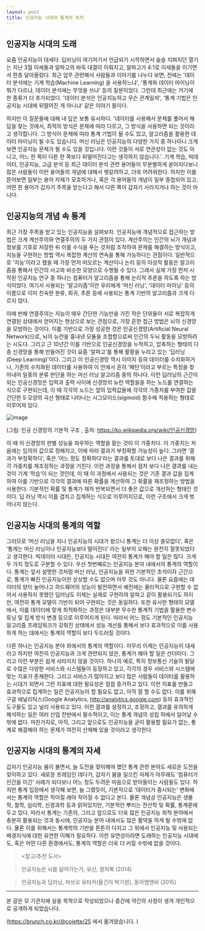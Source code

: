 ```yaml
---
layout: post
title: 인공지능 시대의 통계의 위치
---
```



## 인공지능 시대의 도래
요즘 인공지능이 대세다. 딥러닝이 여기저기서 언급되기 시작하면서 슬슬 지펴지던 열기는 지난 3월 이세돌과 알파고의 바둑 대결이 이뤄지고, 알파고가 4:1로 이세돌을 이기면서 한층 달아올랐다. 최근 업무 관련해서 사람들과 이야기를 나누다 보면, 전에는 '데이터 분석에는 기계 학습(Machine Learning) 을 사용하느냐', '통계와 데이터 마이닝이 뭐가 다르냐, 데이터 분석에는 무엇을 쓰냐' 등의 질문이었다. 그런데 최근에는 거기에 한 종류가 더 추가되었다. '데이터 분석은 인공지능하고 무슨 관계일까', '통계 기법은 인공지능 시대에 뒤떨어진 게 아니냐' 같은 이야기 들이다.

하지만 이 질문들에 대해 내 답은 보통 유사하다. '데이터를 사용해서 문제를 풀어서 해답을 찾는 것에서, 최적의 방식은 문제에 따라 다르고, 그 방식을 사용하면 되는 것이라고 생각합니다. 그 방식이 문제에 따라 통계 기법이 될 수도 있고, 알고리즘을 활용한 데이터 마이닝이 될 수도 있습니다. 머신 러닝은 인공지능의 다양한 가지 중 하나이니 크게 보면 인공지능 문제가 될 수도 있을 것입니다. 이런 것들이 서로 연관성이 없는 것도 아니고, 어느 한 쪽이 다른 한 쪽보다 뒤떨어진다고는 생각하지 않습니다.'. 기계 학습, 빅데이터, 인공지능, 고급 분석 등 최근 데이터 분석 관련 용어들이 무분별하게 쏟아지다보니 많은 사람들이 이런 용어들의 개념에 대해서 헷갈려하고, 더욱 어려워한다. 하지만 이를 뜯어보면 일부는 용어 자체가 모호하거나, 혹은 각 용어들의 개념이 일부 중첩되어 있고, 어떤 한 용어가 갑자기 주목을 받는다고 해서 다른 쪽이 갑자기 사라지거나 하는 것이 아니다. 

## 인공지능의 개념 속 통계
 최근 가장 주목을 받고 있는 인공지능을 살펴보자. 인공지능에 개념적으로 접근하는 방법은 크게 계산주의와 연결주의의 두 가지 관점이 있다. 계산주의는 인간의 뇌가 개념과 정보를 기호로 저장한 뒤 이를 수식을 푸는 것처럼 조작하여 문제를 해결하는 방식이고, 지능을 구현하는 방법 역시 복잡한 계산의 연속을 통해 가능하다는 관점이다. 일반적으로 '지능'이라고 했을 때 가장 먼저 떠오르는 계산이나 논리 등의 이성적 활동은 알고리즘을 통해서 인간의 사고와 비슷한 모양으로 수행될 수 있다. 그래서 실제 가장 먼저 시작된 인공지능 연구 중 하나는 컴퓨터가 알고리즘을 통해 논리적 추론을 하도록 하는 방식이었다. 여기서 사용되는 '알고리즘'이란 우리에게 '머신 러닝', '데이터 마이닝' 등의 이름으로 이미 친숙한 분류, 회귀, 추론 등에 사용되는 통계 기반의 알고리즘과 크게 다르지 않다. 
 
이에 반해 연결주의는 지능이 매우 간단한 기능만을 가진 작은 단위들이 서로 복잡하게 연결된 상태에서 얻어지는 현상으로 보는 관점으로, 가장 흔한 접근 방법은 뇌의 신경망을 모방하는 것이다. 이를 기반으로 가장 성공한 것은 인공신경망(Artificial Neural Network)으로, 뇌의 뉴런을 흉내낸 모듈을 조합함으로써 인간의 두뇌 활동을 모방하려는 시도다. 그리고 근 10년간 이를 기반으로 인공신경망을 누적하고, 압축하는 형태의 다층 신경망을 통해 만들어진 것이 요즘 '알파고'를 통해 활황을 누리고 있는 '딥러닝(Deep Learning)'이다. 그리고 이 인공신경망 역시 이미지 등의 데이터를 수치화하거나, 기존의 수치화된 데이터를 사용하여 이 안에서 흔히 ‘패턴’이라고 부르는 특징을 찾아내어 일종의 분류 판단을 하는 머신 러닝 알고리즘 중의 하나다. 이런 딥러닝의 근간이 되는 인공신경망은 입력과 출력 사이에 신경망의 뉴런 역할을을 하는 노드를 연결하는 식으로 구현되는데, 이 때 각각의 노드는 앞의 입력값들에 각각의 가중치를 부여한 값을 간단한 S 모양의 곡선 형태로 나타나는 시그모이드(sigmoid) 함수에 적용하는 형태로 이루어져 있다. 

![image](https://t1.daumcdn.net/thumb/R1280x0/?fname=http://t1.daumcdn.net/brunch/service/user/GxW/image/5sG7_qGEi1NJl3mekIelsxzwu_4.png)

(그림: 인공 신경망의 기본적 구조 , 출처: <https://ko.wikipedia.org/wiki/인공신경망>)

이 때 이 신경망의 판별 성능을 좌우하는 역할을 맡는 것이 이 가중치다. 이 가중치는 처음에는 임의의 값으로 정해지고, 이에 따라 결과가 부정확할 가능성이 높다. 그러면  ‘결과가 부정확하다’, 혹은 ‘어느 정도 정확하다’라는 결과를 토대로 보다 나은 결과를 위해 각 가중치를 재조정하는 과정을 거친다. 이런 과정을 통해서 점차 보다 나은 결과를 내는 것이 기계 ‘학습’이 되는 것인데, 이 때 이 과정에서 사용되는 것은 기존 결과 값을 집계하여 이를 기반으로 각각의 결과에 따른 확률을 계산하여 그 확률을 재조정하는 방법을 사용한다. 기본적인 확률 및 통계가 재차 반복되면서 더 좋은 값으로  개선하는 형태인 것이다. 딥 러닝 역시 이를 겹치고 집계하는 식으로 이루어지므로, 이런 구조에서 크게 벗어나지 않는다. 

## 인공지능 시대의 통계의 역할
그러므로 ‘머신 러닝을 지나 인공지능의 시대가 왔으니 통계는 더 이상 쓸모없다’, 혹은 ‘통계는 머신 러닝이나 인공지능보다 떨어진다’ 라는 일부의 오해는 완전히 잘못되었다고 생각한다. 빅데이터 시대든, 인공지능 시대든 여전히 통계가 해야 할 일은 많다.  크게 두 가지 정도로 구분할 수 있다. 우선 첫번째로는 인공지능 분야 내에서의 통계의 역할이다. 통계는 앞서 설명한 것처럼  머신 러닝, 인공지능을 위한 기본적인 초석이자 근간으로, 통계가 빠진 인공지능이란 상상할 수도 없으며 아무 것도 아니다. 물론 요즘에는 데이터의 양이 늘어나고 하드웨어의 성능이 발전하면서 예전에는 물리적으로 구현할 수 없어서 사용하지 못했던 딥러닝도 이제는 실제로 구현하여 알파고 같이 활용되기도 하지만, 여전히 통계 모델이 기반이 되어 구현되는 것은 동일하다. 또한 유사한 형태의 모델에서, 이를 데이터에 맞게 최적화하는 과정은 대부분 무수한 통계적 기법을 활용한 변수 튜닝 및 집계 방식 변경 등으로 이루어지게 된다. 따라서 어느 정도 기본적인 인공지능 알고리즘 프레임워크가 갖춰진 상태에서 성능 개선을 통해서 보다 효과적으로 이를 사용하게 하는 데에서는 통계의 역할이 보다 두드러질 것이다.

다른 하나는 인공지능 분야 외에서의 통계의 역할이다. 아무리 이제는 인공지능이 대세라고 하지만 여전히 인공지능과 크게 관련되지 않은, 통계가 해야 할 일은 산더미다. 그리고 이런 부분은 쉽게 사라지지 않을 것이다. 하나의 예로, 특히 정보통신 기술의 발달로 수많은 다양한 서비스와 시스템들이 등장하고 있고, 각각의 경우 서비스와 시스템에 맞는 지표가 존재한다. 그리고 서비스가 많아지고 보다 많은 사람들이 데이터를 활용하는 시대가 되면서 그런 지표에 대한 필요성은 점점 증가하고 있다. 이런 지표를 만들고 효과적으로 집계하는 일은 인공지능이 할 필요도 없고, 아직 잘 할 수도 없다. 이를 위해 구글 애널리틱스(Google Analytics, <http://analytics.google.com>) 등의 효과적인 도구들도 있고 널리 사용되고 있다. 이런 결과를 설정하고, 조정하고, 결과를 유의하게 해석하는 일은 여러 산업 전반에서 필수적이고, 이는 통계 개념의 성립 하에서 일어날 수밖에 없다. 마찬가지로, 아직, 그리고 앞으로도 인공지능을 굳이 활용할 필요가 없는, 통계로 해결해야 하는 문제가 여전히 산재해 있을 것이라고 생각한다.

## 인공지능 시대의 통계의 자세
 갑자기 인공지능 붐이 불면서, 늘 도전을 맞이해야 했던 통계 관련 분야도 새로운 도전을 맞이하고 있다. 새로운 프레임인 데다가, 갑자기 붐을 일으킨 자체가 아무래도 ‘컴퓨터가 인간을 이긴’ 사례가 되다보니 어느 정도 두려운 마음으로 받아들이는 사람들도 있다. 하지만 통계 입장에서 생각해 보면, 늘 그랬듯이, 기본적으로 ‘데이터가 중시되는’ 변화에서는 통계의 역할은 작아질 래야 작아질 수 없다고 본다. 물론 개념상 인공지능은 생물학, 철학, 심리학, 신경과학 등과 얽혀있지만, 기본적인 뿌리는 전산학 및 확률, 통계론에 두고 있다. 따라서 통계는 기존의, 그리고 앞으로도 더욱 많은 인공지능 외적 분야에서 충분히 활용되는 것과 동시에, 인공지능 분야 내에서도 많은 활약을 하게 될 수밖에 없다. 물론 이를 위해서는 통계학의 기반을 튼튼히 다지고 그 위에서 인공지능 및 사용되는 배경지식에 대한 유연한 이해가 필요하다. 이런 유연성이라면 도래하는 인공지능 시대에도, 혹은 어떤 다른 환경에서도, 통계의 역할은 더욱 더 커질 수밖에 없을 것이다.

> <참고/추천 도서>

> 인공지능은 뇌를 닮아가는가, 유신, 컬처룩 (2014)

> 인공지능과 딥러닝, 마쓰오 유타카(옮긴이 박기원), 동아엠앤비 (2015)

----
본 글은 모 기관지에 실을 목적으로 작성되었으나 중간에 약간의 사정이 생겨 개인적으로 공개하게 되었습니다. 

(<https://brunch.co.kr/@cojette/25> 에서 옮겨왔습니다. )
